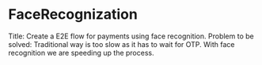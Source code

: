 # FaceRecognization
Title: Create a E2E flow for payments using face recognition. Problem to be solved: Traditional way is too slow as it has to wait for OTP. With face recognition we are speeding up the process.
